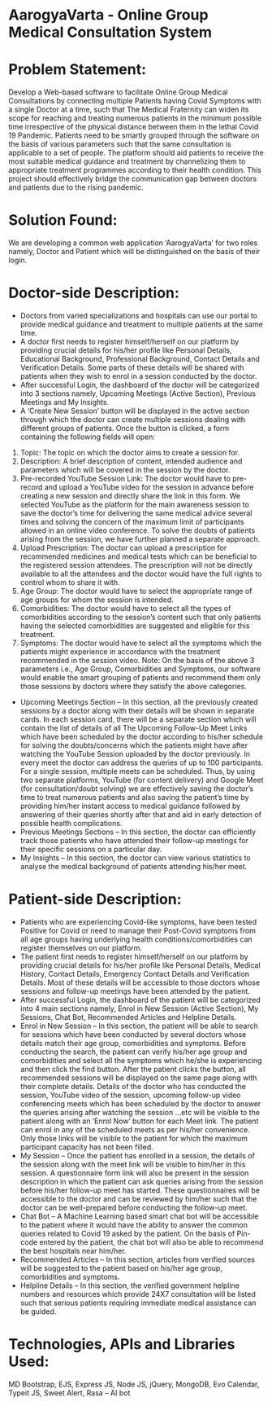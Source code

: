 # AarogyaVarta - Online Group Medical Consultation System

# Problem Statement:
Develop a Web-based software to facilitate Online Group Medical Consultations by connecting multiple Patients having Covid Symptoms with a single Doctor at a time, such that The Medical Fraternity can widen its scope for reaching and treating numerous patients in the minimum possible time irrespective of the physical distance between them in the lethal Covid 19 Pandemic. Patients need to be smartly grouped through the software on the basis of various parameters such that the same consultation is applicable to a set of people. The platform should aid patients to receive the most suitable medical guidance and treatment by channelizing them to appropriate treatment programmes according to their health condition. This project should effectively bridge the communication gap between doctors and patients due to the rising pandemic.

# Solution Found:
We are developing a common web application ‘AarogyaVarta’ for two roles namely, Doctor and Patient which will be distinguished on the basis of their login.

# Doctor-side Description:
- Doctors from varied specializations and hospitals can use our portal to provide medical guidance and treatment to multiple patients at the same time.
- A doctor first needs to register himself/herself on our platform by providing crucial details for his/her profile like Personal Details, Educational Background, Professional Background, Contact Details and Verification Details. Some parts of these details will be shared with patients when they wish to enrol in a session conducted by the doctor.
- After successful Login, the dashboard of the doctor will be categorized into 3 sections namely, Upcoming Meetings (Active Section), Previous Meetings and My Insights.
- A ‘Create New Session’ button will be displayed in the active section through which the doctor can create multiple sessions dealing with different groups of patients. Once the button is clicked, a form containing the following fields will open:
1. Topic: The topic on which the doctor aims to create a session for.
2. Description: A brief description of content, intended audience and parameters which will be covered in the session by the doctor.
3. Pre-recorded YouTube Session Link: The doctor would have to pre-record and upload a YouTube video for the session in advance before creating a new session and directly share the link in this form. We selected YouTube as the platform for the main awareness session to save the doctor’s time for delivering the same medical advice several times and solving the concern of the maximum limit of participants allowed in an online video conference. To solve the doubts of patients arising from the session, we have further planned a separate approach.
4. Upload Prescription: The doctor can upload a prescription for recommended medicines and medical tests which can be beneficial to the registered session attendees. The prescription will not be directly available to all the attendees and the doctor would have the full rights to control whom to share it with.
5. Age Group: The doctor would have to select the appropriate range of age groups for whom the session is intended.
6. Comorbidities: The doctor would have to select all the types of comorbidities according to the session’s content such that only patients having the selected comorbidities are suggested and eligible for this treatment.
7. Symptoms: The doctor would have to select all the symptoms which the patients might experience in accordance with the treatment recommended in the session video.
   Note: On the basis of the above 3 parameters i.e., Age Group, Comorbidities and Symptoms, our software would enable the smart grouping of patients and recommend them only those sessions by doctors where they satisfy the above categories.
- Upcoming Meetings Section – In this section, all the previously created sessions by a doctor along with their details will be shown in separate cards. In each session card, there will be a separate section which will contain the list of details of all The Upcoming Follow-Up Meet Links which have been scheduled by the doctor according to his/her schedule for solving the doubts/concerns which the patients might have after watching the YouTube Session uploaded by the doctor previously. In every meet the doctor can address the queries of up to 100 participants. For a single session, multiple meets can be scheduled. Thus, by using two separate platforms, YouTube (for content delivery) and Google Meet (for consultation/doubt solving) we are effectively saving the doctor’s time to treat numerous patients and also saving the patient’s time by providing him/her instant access to medical guidance followed by answering of their queries shortly after that and aid in early detection of possible health complications.
- Previous Meetings Sections – In this section, the doctor can efficiently track those patients who have attended their follow-up meetings for their specific sessions on a particular day.
- My Insights – In this section, the doctor can view various statistics to analyse the medical background of patients attending his/her meet.
 # Patient-side Description:
- Patients who are experiencing Covid-like symptoms, have been tested Positive for Covid or need to manage their Post-Covid symptoms from all age groups having underlying health conditions/comorbidities can register themselves on our platform.  
- The patient first needs to register himself/herself on our platform by providing crucial details for his/her profile like Personal Details, Medical History, Contact Details, Emergency Contact Details and Verification Details. Most of these details will be accessible to those doctors whose sessions and follow-up meetings have been attended by the patient.
- After successful Login, the dashboard of the patient will be categorized into 4 main sections namely, Enrol in New Session (Active Section), My Sessions, Chat Bot, Recommended Articles and Helpline Details.
- Enrol in New Session – In this section, the patient will be able to search for sessions which have been conducted by several doctors whose details match their age group, comorbidities and symptoms. Before conducting the search, the patient can verify his/her age group and comorbidities and select all the symptoms which he/she is experiencing and then click the find button. After the patient clicks the button, all recommended sessions will be displayed on the same page along with their complete details. Details of the doctor who has conducted the session, YouTube video of the session, upcoming follow-up video conferencing meets which has been scheduled by the doctor to answer the queries arising after watching the session ...etc will be visible to the patient along with an ‘Enrol Now’ button for each Meet link. The patient can enrol in any of the scheduled meets as per his/her convenience. Only those links will be visible to the patient for which the maximum participant capacity has not been filled.
- My Session – Once the patient has enrolled in a session, the details of the session along with the meet link will be visible to him/her in this session. A questionnaire form link will also be present in the session description in which the patient can ask queries arising from the session before his/her follow-up meet has started. These questionnaires will be accessible to the doctor and can be reviewed by him/her such that the doctor can be well-prepared before conducting the follow-up meet.
- Chat Bot – A Machine Learning based smart chat bot will be accessible to the patient where it would have the ability to answer the common queries related to Covid 19 asked by the patient. On the basis of Pin-code entered by the patient, the chat bot will also be able to recommend the best hospitals near him/her.  
- Recommended Articles – In this section, articles from verified sources will be suggested to the patient based on his/her age group, comorbidities and symptoms.
- Helpline Details – In this section, the verified government helpline numbers and resources which provide 24X7 consultation will be listed such that serious patients requiring immediate medical assistance can be guided.

# Technologies, APIs and Libraries Used:
MD Bootstrap, EJS, Express JS, Node JS, jQuery, MongoDB, Evo Calendar, Typeit JS, Sweet Alert, Rasa – AI bot
